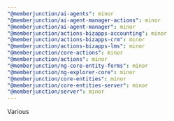 ```yaml
---
"@memberjunction/ai-agents": minor
"@memberjunction/ai-agent-manager-actions": minor
"@memberjunction/ai-agent-manager": minor
"@memberjunction/actions-bizapps-accounting": minor
"@memberjunction/actions-bizapps-crm": minor
"@memberjunction/actions-bizapps-lms": minor
"@memberjunction/core-actions": minor
"@memberjunction/actions": minor
"@memberjunction/ng-core-entity-forms": minor
"@memberjunction/ng-explorer-core": minor
"@memberjunction/core-entities": minor
"@memberjunction/core-entities-server": minor
"@memberjunction/server": minor
---
```


Various
